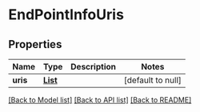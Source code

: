 # EndPointInfoUris
## Properties

Name | Type | Description | Notes
------------ | ------------- | ------------- | -------------
**uris** | [**List**](URI.md) |  | [default to null]

[[Back to Model list]](../README.md#documentation-for-models) [[Back to API list]](../README.md#documentation-for-api-endpoints) [[Back to README]](../README.md)

